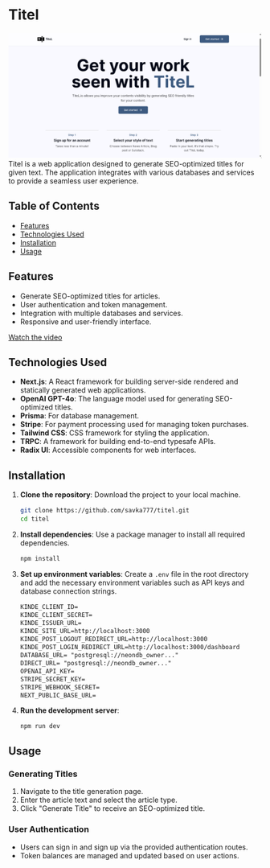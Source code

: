# Titel
![App Screenshot](./public/landingpagedemo.png)
Titel is a web application designed to generate SEO-optimized titles for given text. The application integrates with various databases and services to provide a seamless user experience.

## Table of Contents

- [Features](#features)
- [Technologies Used](#technologies-used)
- [Installation](#installation)
- [Usage](#usage)

## Features

- Generate SEO-optimized titles for articles.
- User authentication and token management.
- Integration with multiple databases and services.
- Responsive and user-friendly interface.

[Watch the video](./public/title_vid.mp4)

## Technologies Used

- **Next.js**: A React framework for building server-side rendered and statically generated web applications.
- **OpenAI GPT-4o**: The language model used for generating SEO-optimized titles.
- **Prisma**: For database management.
- **Stripe**: For payment processing used for managing token purchases.
- **Tailwind CSS**: CSS framework for styling the application.
- **TRPC**: A framework for building end-to-end typesafe APIs.
- **Radix UI**: Accessible components for web interfaces.

## Installation

1. **Clone the repository**: Download the project to your local machine.

    ```bash
    git clone https://github.com/savka777/titel.git
    cd titel
    ```

2. **Install dependencies**: Use a package manager to install all required dependencies.

    ```bash
    npm install
    ```
3. **Set up environment variables**: Create a `.env` file in the root directory and add the necessary environment variables such as API keys and database connection strings.

    ```env
    KINDE_CLIENT_ID=
    KINDE_CLIENT_SECRET=
    KINDE_ISSUER_URL=
    KINDE_SITE_URL=http://localhost:3000
    KINDE_POST_LOGOUT_REDIRECT_URL=http://localhost:3000
    KINDE_POST_LOGIN_REDIRECT_URL=http://localhost:3000/dashboard
    DATABASE_URL= "postgresql://neondb_owner..."
    DIRECT_URL= "postgresql://neondb_owner..."
    OPENAI_API_KEY=
    STRIPE_SECRET_KEY=
    STRIPE_WEBHOOK_SECRET=
    NEXT_PUBLIC_BASE_URL=
    ```

4. **Run the development server**: 

    ```bash
    npm run dev
    ```

## Usage

### Generating Titles

1. Navigate to the title generation page.
2. Enter the article text and select the article type.
3. Click "Generate Title" to receive an SEO-optimized title.

### User Authentication

- Users can sign in and sign up via the provided authentication routes.
- Token balances are managed and updated based on user actions.
